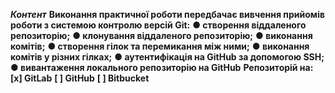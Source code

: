 ***_Контент_***
**Виконання практичної роботи передбачає вивчення прийомів роботи з системою контролю версій Git:**
**●	створення віддаленого репозиторію;**
**●	клонування віддаленого репозиторію;**
**●	виконання комітів;**
**●	створення гілок та перемикання між ними;**
**●	виконання комітів у різних гілках;**
**●	аутентифікація на GitHub за допомогою SSH;**
**●	вивантаження локального репозиторію на GitHub**
**Репозиторій на:**
**[x] GitLab**
**[ ] GitHub**
**[ ] Bitbucket**
